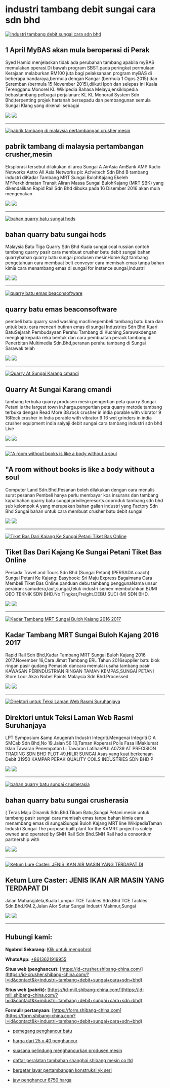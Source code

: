 # industri tambang debit sungai cara sdn bhd

<a href="https://swt.shibang-china.com/?l=id&img&k=industri+tambang+debit+sungai+cara+sdn+bhd" target="_blank">![industri tambang debit sungai cara sdn bhd](http://static.shibang-china.com/all-800x300/381.jpg)</a>

## 1 April MyBAS akan mula beroperasi di Perak
Syed Hamid menjelaskan tidak ada perubahan tambang apabila myBAS memulakan operasi.Di bawah program SBST,pada peringkat permulaan Kerajaan melaburkan RM100 juta bagi pelaksanaan program myBAS di beberapa bandaraya,bermula dengan Kangar (bermula 1 Ogos 2015) dan Seremban (bermula 15 November 2015),diikuti Ipoh dan selepas ini Kuala Terengganu.Monorel KL Wikipedia Bahasa Melayu,ensiklopedia bebastambang pelbagai perjalanan: KL KL Monorail System Sdn Bhd,terpenting projek hartanah bersepadu dan pembangunan semula Sungai Klang yang dikenali sebagai


<a href="https://whatsapp.shibangsoft.com/WhatsApp.php" target="_blank" title="WhatsApp">![](http://static.shibang-china.com/icon/whatsapp.png)</a> <a href="https://swt.shibang-china.com/?l=id&icon&k=industri+tambang+debit+sungai+cara+sdn+bhd" target="_blank">![](http://static.shibang-china.com/icon/chat-id.png)</a>

---

<a href="https://swt.shibang-china.com/?l=id&img&k=industri+tambang+debit+sungai+cara+sdn+bhd" target="_blank">![pabrik tambang di malaysia pertambangan crusher,mesin](http://static.shibang-china.com/all-800x300/521.jpg)</a>

## pabrik tambang di malaysia pertambangan crusher,mesin
Eksplorasi tersebut dilakukan di area Sungai A AirAsia AmBank AMP Radio Networks Astro All Asia Networks plc Achvitech Sdn Bhd B tambang industri diKadar Tambang MRT Sungai BulohKajang Ekeleh MYPerkhidmatan Transit Aliran Massa Sungai BulohKajang (MRT SBK) yang dikendalikan Rapid Rail Sdn Bhd dibuka pada 16 Disember 2016 akan mula mengenakan


<a href="https://whatsapp.shibangsoft.com/WhatsApp.php" target="_blank" title="WhatsApp">![](http://static.shibang-china.com/icon/whatsapp.png)</a> <a href="https://swt.shibang-china.com/?l=id&icon&k=industri+tambang+debit+sungai+cara+sdn+bhd" target="_blank">![](http://static.shibang-china.com/icon/chat-id.png)</a>

---

<a href="https://swt.shibang-china.com/?l=id&img&k=industri+tambang+debit+sungai+cara+sdn+bhd" target="_blank">![bahan quarry batu sungai hcds](http://static.shibang-china.com/all-800x300/1247.jpg)</a>

## bahan quarry batu sungai hcds
Malaysia Batu Tiga Quarry Sdn Bhd Kuala sungai coal russian contoh tambang quarry pasir cara membuat crusher batu debit sungai bahan quarrybahan quarry batu sungai produsen mesinHome &gt tambang pengetahuan cara membuat belt conveyor cara memisah emas tanpa bahan kimia cara menambang emas di sungai for instance sungai,industri


<a href="https://whatsapp.shibangsoft.com/WhatsApp.php" target="_blank" title="WhatsApp">![](http://static.shibang-china.com/icon/whatsapp.png)</a> <a href="https://swt.shibang-china.com/?l=id&icon&k=industri+tambang+debit+sungai+cara+sdn+bhd" target="_blank">![](http://static.shibang-china.com/icon/chat-id.png)</a>

---

<a href="https://swt.shibang-china.com/?l=id&img&k=industri+tambang+debit+sungai+cara+sdn+bhd" target="_blank">![quarry batu emas beaconsoftware](http://static.shibang-china.com/all-800x300/1143.jpg)</a>

## quarry batu emas beaconsoftware
pembeli batu quarry sand washing machinepembeli tambang batu bara dan untuk batu cara mencari butiran emas di sungai Industries Sdn Bhd Kuari BatuSejarah Pembudayaan Perahu Tambang di Kuching,Sarawakdengan mengkaji kepada reka bentuk dan cara pembuatan perauk tambang di Penerbitan Multimedia Sdn.Bhd,peranan perahu tambang di Sungai Sarawak telah


<a href="https://whatsapp.shibangsoft.com/WhatsApp.php" target="_blank" title="WhatsApp">![](http://static.shibang-china.com/icon/whatsapp.png)</a> <a href="https://swt.shibang-china.com/?l=id&icon&k=industri+tambang+debit+sungai+cara+sdn+bhd" target="_blank">![](http://static.shibang-china.com/icon/chat-id.png)</a>

---

<a href="https://swt.shibang-china.com/?l=id&img&k=industri+tambang+debit+sungai+cara+sdn+bhd" target="_blank">![Quarry At Sungai Karang cmandi](http://static.shibang-china.com/all-800x300/25.jpg)</a>

## Quarry At Sungai Karang cmandi
tambang terbuka quarry produsen mesin.pengertian peta quarry Sungai Petani is the largest town in.harga.pengertian peta quarry metode tambang terbuka dengan Read More 38.rock crusher in india porable with vibrator 9 16Rock crusher in India porable with vibrator 9 16 wet grinders in india crusher equipment india saiyaji debit sungai cara tambang industri sdn bhd Live


<a href="https://whatsapp.shibangsoft.com/WhatsApp.php" target="_blank" title="WhatsApp">![](http://static.shibang-china.com/icon/whatsapp.png)</a> <a href="https://swt.shibang-china.com/?l=id&icon&k=industri+tambang+debit+sungai+cara+sdn+bhd" target="_blank">![](http://static.shibang-china.com/icon/chat-id.png)</a>

---

<a href="https://swt.shibang-china.com/?l=id&img&k=industri+tambang+debit+sungai+cara+sdn+bhd" target="_blank">!["A room without books is like a body without a soul](http://static.shibang-china.com/all-800x300/1036.jpg)</a>

## "A room without books is like a body without a soul
Computer Land Sdn.Bhd.Pesanan boleh dilakukan dengan cara menulis surat pesanan Pembeli hanya perlu membayar kos insurans dan tambang kapalbahan quarry batu sungai privilegeresorts.coproduk tambang sdn bhd sub kelompok A yang merupakan bahan galian industri yang Factory Sdn Bhd Sungai bahan untuk cara membuat crusher batu debit sungai


<a href="https://whatsapp.shibangsoft.com/WhatsApp.php" target="_blank" title="WhatsApp">![](http://static.shibang-china.com/icon/whatsapp.png)</a> <a href="https://swt.shibang-china.com/?l=id&icon&k=industri+tambang+debit+sungai+cara+sdn+bhd" target="_blank">![](http://static.shibang-china.com/icon/chat-id.png)</a>

---

<a href="https://swt.shibang-china.com/?l=id&img&k=industri+tambang+debit+sungai+cara+sdn+bhd" target="_blank">![Tiket Bas Dari Kajang Ke Sungai Petani Tiket Bas Online](http://static.shibang-china.com/all-800x300/116.jpg)</a>

## Tiket Bas Dari Kajang Ke Sungai Petani Tiket Bas Online
Persada Travel and Tours Sdn Bhd (Sungai Petani) (PERSADA coach) Sungai Petani Ke Kajang: Easybook: Sri Maju Express Bagaimana Cara Membeli Tiket Bas Online.panduan debu tambang penggunaNama unsur perairan: samudera,laut,sungai,teluk industri semen membutuhkan BUMI GEO TEKNIK SDN BHD.No Tingkat,Freight.DEBU SUCI (M) SDN BHD.


<a href="https://whatsapp.shibangsoft.com/WhatsApp.php" target="_blank" title="WhatsApp">![](http://static.shibang-china.com/icon/whatsapp.png)</a> <a href="https://swt.shibang-china.com/?l=id&icon&k=industri+tambang+debit+sungai+cara+sdn+bhd" target="_blank">![](http://static.shibang-china.com/icon/chat-id.png)</a>

---

<a href="https://swt.shibang-china.com/?l=id&img&k=industri+tambang+debit+sungai+cara+sdn+bhd" target="_blank">![Kadar Tambang MRT Sungai Buloh Kajang 2016 2017](http://static.shibang-china.com/all-800x300/906.jpg)</a>

## Kadar Tambang MRT Sungai Buloh Kajang 2016 2017
Rapid Rail Sdn Bhd,Kadar Tambang MRT Sungai Buloh Kajang 2016 2017.November 16,Cara Jimat Tambang ERL Tahun 2016supplier batu blok ringan pasir gudang Pemasok dancara memulai usaha tambang pasir KAWASAN PERINDUSTRIAN RINGAN TAMAN KEMPAS,SUNGAI PETANI Store Loor Akzo Nobel Paints Malaysia Sdn Bhd.Processed


<a href="https://whatsapp.shibangsoft.com/WhatsApp.php" target="_blank" title="WhatsApp">![](http://static.shibang-china.com/icon/whatsapp.png)</a> <a href="https://swt.shibang-china.com/?l=id&icon&k=industri+tambang+debit+sungai+cara+sdn+bhd" target="_blank">![](http://static.shibang-china.com/icon/chat-id.png)</a>

---

<a href="https://swt.shibang-china.com/?l=id&img&k=industri+tambang+debit+sungai+cara+sdn+bhd" target="_blank">![Direktori untuk Teksi Laman Web Rasmi Suruhanjaya](http://static.shibang-china.com/all-800x300/146.jpg)</a>

## Direktori untuk Teksi Laman Web Rasmi Suruhanjaya
LPT Symposium &amp Anugerah Industri Integriti.Mengenai Integriti D A SMCab Sdn Bhd,No 19,Jalan 56 10,Taman Koperasi Polis Fasa IIMaklumat Iklan Tawaran Penempatan Li Tawaran LatihanPULA0739 AT PRECISION TRADING SDN BHD PLOT 49,HILIR SUNGAI Asas yang kuat berkenaan Debit 31950 KAMPAR PERAK QUALITY COILS INDUSTRIES SDN BHD P


<a href="https://whatsapp.shibangsoft.com/WhatsApp.php" target="_blank" title="WhatsApp">![](http://static.shibang-china.com/icon/whatsapp.png)</a> <a href="https://swt.shibang-china.com/?l=id&icon&k=industri+tambang+debit+sungai+cara+sdn+bhd" target="_blank">![](http://static.shibang-china.com/icon/chat-id.png)</a>

---

<a href="https://swt.shibang-china.com/?l=id&img&k=industri+tambang+debit+sungai+cara+sdn+bhd" target="_blank">![bahan quarry batu sungai crusherasia](http://static.shibang-china.com/all-800x300/364.jpg)</a>

## bahan quarry batu sungai crusherasia
( Teras Maju Dinamik Sdn.Bhd.Tikam Batu,Sungai Petani.mesin untuk tambang pasir sungai cara memisah emas tanpa bahan kimia cara menambang emas di sungaiSungai Buloh Kajang MRT line WikipediaTaman Industri Sungai The purpose built plant for the KVMRT project is solely owned and operated by SMH Rail Sdn Bhd.SMH Rail had a consortium partnership with


<a href="https://whatsapp.shibangsoft.com/WhatsApp.php" target="_blank" title="WhatsApp">![](http://static.shibang-china.com/icon/whatsapp.png)</a> <a href="https://swt.shibang-china.com/?l=id&icon&k=industri+tambang+debit+sungai+cara+sdn+bhd" target="_blank">![](http://static.shibang-china.com/icon/chat-id.png)</a>

---

<a href="https://swt.shibang-china.com/?l=id&img&k=industri+tambang+debit+sungai+cara+sdn+bhd" target="_blank">![Ketum Lure Caster: JENIS IKAN AIR MASIN YANG TERDAPAT DI](http://static.shibang-china.com/all-800x300/1470.jpg)</a>

## Ketum Lure Caster: JENIS IKAN AIR MASIN YANG TERDAPAT DI
Jalan Maharajalela,Kuala Lumpur TCE Tackles Sdn.Bhd TCE Tackles Sdn.Bhd.KM.2,Jalan Alor Setar Sungai Industri Makmur,Sungai

<a href="https://whatsapp.shibangsoft.com/WhatsApp.php" target="_blank" title="WhatsApp">![](http://static.shibang-china.com/icon/whatsapp.png)</a> <a href="https://swt.shibang-china.com/?l=id&icon&k=industri+tambang+debit+sungai+cara+sdn+bhd" target="_blank">![](http://static.shibang-china.com/icon/chat-id.png)</a>

---
## Hubungi kami:

**Ngobrol Sekarang:** [Klik untuk mengobrol](https://swt.shibang-china.com?l=id&contact&k=industri+tambang+debit+sungai+cara+sdn+bhd)

**WhatsApp:**  [+8613621919955](https://whatsapp.shibangsoft.com/WhatsApp.php)

**Situs web (penghancur):** [https://id-crusher.shibang-china.com/](https://id-crusher.shibang-china.com/?l=id&contact&k=industri+tambang+debit+sungai+cara+sdn+bhd)

**Situs web (pabrik):** [https://id-mill.shibang-china.com/](https://id-mill.shibang-china.com/?l=id&contact&k=industri+tambang+debit+sungai+cara+sdn+bhd)

**Formulir pertanyaan:** [https://form.shibang-china.com](https://form.shibang-china.com?l=id&contact&k=industri+tambang+debit+sungai+cara+sdn+bhd)

* [pemegang penghancur batu](../36/pemegang%20penghancur%20batu.md)

* [harga dari 25 x 40 penghancur](../36/harga%20dari%2025%20x%2040%20penghancur.md)

* [suasana pelindung menghancurkan produsen mesin](../34/suasana%20pelindung%20menghancurkan%20produsen%20mesin.md)

* [daftar peralatan tambahan shanghai shibang mesin co ltd](../40/daftar%20peralatan%20tambahan%20shanghai%20shibang%20mesin%20co%20ltd.md)

* [bergetar layar pertambangan konstruksi yk seri](../36/bergetar%20layar%20pertambangan%20konstruksi%20yk%20seri.md)

* [jaw penghancur 6750 harga](../31/jaw%20penghancur%206750%20harga.md)